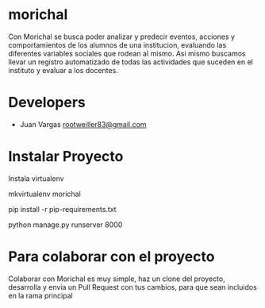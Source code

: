 # morichal
Con Morichal se busca poder analizar y predecir eventos, acciones y comportamientos 
de los alumnos de una institucion, evaluando las diferentes variables sociales
que rodean al mismo. Asi mismo buscamos llevar un registro automatizado de todas 
las actividades que suceden en el instituto y evaluar a los docentes.

# Developers
* Juan Vargas <rootweiller83@gmail.com>


# Instalar Proyecto

Instala virtualenv

mkvirtualenv morichal

pip install -r pip-requirements.txt

python manage.py runserver 8000


# Para colaborar con el proyecto

Colaborar con Morichal es muy simple, haz un clone del proyecto, desarrolla y 
envia un Pull Request con tus cambios, para que sean incluidos en la rama 
principal